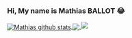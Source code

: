 ### Hi, My name is Mathias BALLOT :joy:

<!--
**math974/math974** is a ✨ _special_ ✨ repository because its `README.md` (this file) appears on your GitHub profile.

Here are some ideas to get you started:

- 🔭 I’m currently working on ...
- 🌱 I’m currently learning ...
- 👯 I’m looking to collaborate on ...
- 🤔 I’m looking for help with ...
- 💬 Ask me about ...
- 📫 How to reach me: ...
- 😄 Pronouns: ...
- ⚡ Fun fact: ...
-->
<a href="https://github.com/math974/github-readme-stats">
  <img align="center" src="https://github-readme-stats.anuraghazra1.vercel.app/api?username=math974&show_icons=true&include_all_commits=true&theme=algolia" alt="Mathias github stats" />
</a>
<a href="https://github.com/anuraghazra/github-readme-stats">
  <!-- Change the `github-readme-stats.anuraghazra1.vercel.app` to `github-readme-stats.vercel.app`  -->
  <img align="center" src="https://github-readme-stats.anuraghazra1.vercel.app/api/top-langs/?username=math974&layout=compact&theme=algolia" />
</a>
<img src="6nd1vmirw0q01.gif" />


